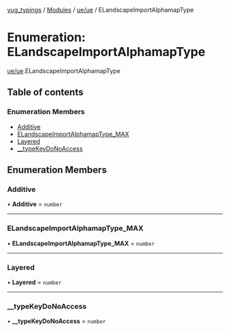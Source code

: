 [yug_typings](../README.md) / [Modules](../modules.md) / [ue/ue](../modules/ue_ue.md) / ELandscapeImportAlphamapType

# Enumeration: ELandscapeImportAlphamapType

[ue/ue](../modules/ue_ue.md).ELandscapeImportAlphamapType

## Table of contents

### Enumeration Members

- [Additive](ue_ue.ELandscapeImportAlphamapType.md#additive)
- [ELandscapeImportAlphamapType\_MAX](ue_ue.ELandscapeImportAlphamapType.md#elandscapeimportalphamaptype_max)
- [Layered](ue_ue.ELandscapeImportAlphamapType.md#layered)
- [\_\_typeKeyDoNoAccess](ue_ue.ELandscapeImportAlphamapType.md#__typekeydonoaccess)

## Enumeration Members

### Additive

• **Additive** = `number`

___

### ELandscapeImportAlphamapType\_MAX

• **ELandscapeImportAlphamapType\_MAX** = `number`

___

### Layered

• **Layered** = `number`

___

### \_\_typeKeyDoNoAccess

• **\_\_typeKeyDoNoAccess** = `number`
